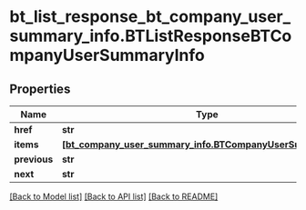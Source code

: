 # bt_list_response_bt_company_user_summary_info.BTListResponseBTCompanyUserSummaryInfo

## Properties
Name | Type | Description | Notes
------------ | ------------- | ------------- | -------------
**href** | **str** |  | [optional] 
**items** | [**[bt_company_user_summary_info.BTCompanyUserSummaryInfo]**](BTCompanyUserSummaryInfo.md) |  | [optional] 
**previous** | **str** |  | [optional] 
**next** | **str** |  | [optional] 

[[Back to Model list]](../README.md#documentation-for-models) [[Back to API list]](../README.md#documentation-for-api-endpoints) [[Back to README]](../README.md)


